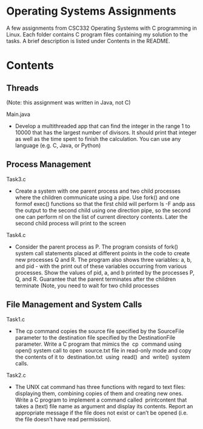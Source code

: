 # Operating Systems Assignments
A few assignments from CSC332 Operating Systems with C programming in Linux. Each folder contains C program files containing my solution to the tasks. A brief description is listed under Contents in the README.

# Contents

## Threads
(Note: this assignment was written in Java, not C)

Main.java
- Develop a multithreaded app that can find the integer in the range 1 to 10000 that has the largest
number of divisors. It should print that integer as well as the time spent to finish the calculation. You
can use any language (e.g. C, Java, or Python)

## Process Management

Task3.c
- Create a system with one parent process and two child processes where the children communicate using a pipe. Use fork() and one formof exec() functions so that the first child will perform ls -F andp ass the output to the second child using one direction pipe, so the second one can perform nl on the list of current directory contents. Later the second child process will print to the screen

Task4.c
- Consider the parent process as P. The program consists of fork() system call statements placed at different points in the code to create new processes Q and R. The program also shows three variables: a, b, and pid - with the print out of these variables occurring from various processes. Show the values of pid, a, and b printed by the processes P, Q, and R. Guarantee that the parent terminates after the children terminate (Note, you need to wait for two child processes

## File Management and System Calls

Task1.c
- The ​cp command copies the source file specified by the SourceFile parameter to the destination file specified by the DestinationFile parameter. Write a C program that mimics the ​ cp ​ command using ​ open() ​ system call to open ​ source.txt ​file in read-only mode and copy the contents of it to ​ destination.txt ​ using ​ read() ​ and ​ write() ​ system calls.

Task2.c
- The UNIX ​cat command has three functions with regard to text files: displaying them, combining copies
of them and creating new ones. Write a C program to implement a command called ​ printcontent t​hat takes a (text) file name as argument and display its contents. Report an appropriate message if the file does not exist or can’t
be opened (i.e. the file doesn’t have read permission). 






